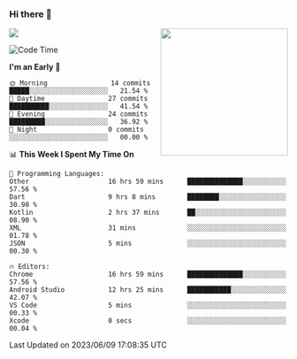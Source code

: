 ### Hi there 👋

![](https://metrics.lecoq.io/itaowu?template=classic&config.timezone=Asia%2FShanghai)
<img align='right' src="https://media.giphy.com/media/M9gbBd9nbDrOTu1Mqx/giphy.gif" width="230">

<!--START_SECTION:waka-->
![Code Time](http://img.shields.io/badge/Code%20Time-57%20hrs%2029%20mins-blue)

**I'm an Early 🐤** 

```text
🌞 Morning                14 commits          █████░░░░░░░░░░░░░░░░░░░░   21.54 % 
🌆 Daytime                27 commits          ██████████░░░░░░░░░░░░░░░   41.54 % 
🌃 Evening                24 commits          █████████░░░░░░░░░░░░░░░░   36.92 % 
🌙 Night                  0 commits           ░░░░░░░░░░░░░░░░░░░░░░░░░   00.00 % 
```


📊 **This Week I Spent My Time On** 

```text
💬 Programming Languages: 
Other                    16 hrs 59 mins      ██████████████░░░░░░░░░░░   57.56 % 
Dart                     9 hrs 8 mins        ████████░░░░░░░░░░░░░░░░░   30.98 % 
Kotlin                   2 hrs 37 mins       ██░░░░░░░░░░░░░░░░░░░░░░░   08.90 % 
XML                      31 mins             ░░░░░░░░░░░░░░░░░░░░░░░░░   01.78 % 
JSON                     5 mins              ░░░░░░░░░░░░░░░░░░░░░░░░░   00.30 % 

🔥 Editors: 
Chrome                   16 hrs 59 mins      ██████████████░░░░░░░░░░░   57.56 % 
Android Studio           12 hrs 25 mins      ███████████░░░░░░░░░░░░░░   42.07 % 
VS Code                  5 mins              ░░░░░░░░░░░░░░░░░░░░░░░░░   00.33 % 
Xcode                    0 secs              ░░░░░░░░░░░░░░░░░░░░░░░░░   00.04 % 
```


 Last Updated on 2023/06/09 17:08:35 UTC
<!--END_SECTION:waka-->

<!--
**itaowu/itaowu** is a ✨ _special_ ✨ repository because its `README.md` (this file) appears on your GitHub profile.

Here are some ideas to get you started:

- 🔭 I’m currently working on ...
- 🌱 I’m currently learning ...
- 👯 I’m looking to collaborate on ...
- 🤔 I’m looking for help with ...
- 💬 Ask me about ...
- 📫 How to reach me: ...
- 😄 Pronouns: ...
- ⚡ Fun fact: ...
-->
